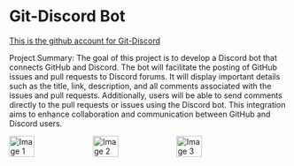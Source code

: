 # Git-Discord Bot

[This is the github account for Git-Discord](https://github.com/Git-Discord)

Project Summary:
The goal of this project is to develop a Discord bot that connects GitHub and Discord. The bot will facilitate the posting of GitHub issues and pull requests to Discord forums. It will display important details such as the title, link, description, and all comments associated with the issues and pull requests. Additionally, users will be able to send comments directly to the pull requests or issues using the Discord bot. This integration aims to enhance collaboration and communication between GitHub and Discord users.

<div style="display: flex;">
  <img src="https://github.com/Bentlybro/Git-Discord-Bot/assets/27962737/b57347ac-2774-4709-98f7-348cb27a662a" width="30%" height="30%" alt="Image 1">
  <img src="https://github.com/Bentlybro/Git-Discord-Bot/assets/27962737/132999a1-e620-44b8-9da9-64be9172a439" width="30%" height="30%" alt="Image 2">
  <img src="https://github.com/Bentlybro/Git-Discord-Bot/assets/27962737/5e9f8faa-e3f9-4094-9ad4-2bb746c328f6" width="30%" height="30%" alt="Image 3">
</div>
